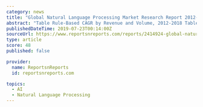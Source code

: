 ```yaml
---
category: news
title: "Global Natural Language Processing Market Research Report 2012-2024"
abstract: "Table Rule-Based CAGR by Revenue and Volume, 2012-2018 Table Statistical CAGR by Revenue and Volume, 2012-2018 Table Hybrid CAGR by Revenue and Volume, 2012-2018 Table Rule-Based CAGR by Revenue and Volume, 2012-2024 Table Statistical CAGR by Revenue and ..."
publishedDateTime: 2019-07-23T00:14:00Z
sourceUrl: https://www.reportsnreports.com/reports/2414924-global-natural-language-processing-market-research-report-2012-2024.html
type: article
score: 48
published: false

provider:
  name: ReportsnReports
  id: reportsnreports.com

topics:
  - AI
  - Natural Language Processing
---
```

